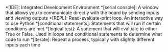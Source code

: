 *[IDE]: Integrated Development Environment
*[serial console]: A window that allows you to communicate directly with the board by sending inputs and viewing outputs
*[REPL]: Read-evaluate-print loop. An interactive way to use Python
*[conditional statements]: Statements that will run if certain conditions are met
*[logical test]: A statement that will evaluate to either True or False. Used in loops and conditional statements to determine what code to run
*[iterate]: Repeat a process, typically with slightly different inputs each time